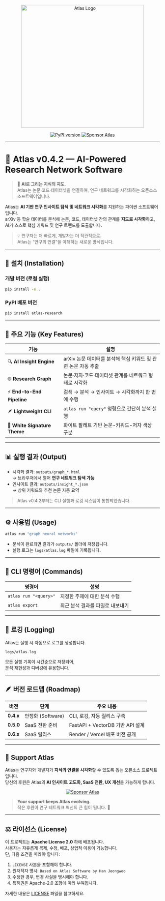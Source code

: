 <p align="center"> 
  <img src="docs/AtlasImage.png" alt="Atlas Logo" width="400"/>
</p>

<p align="center">
  <a href="https://pypi.org/project/atlas-research/">
    <img src="https://img.shields.io/pypi/v/atlas-research?color=blue&style=for-the-badge" alt="PyPI version"/>
  </a>
  <a href="https://github.com/sponsors/engineer0427">
    <img src="https://img.shields.io/badge/Sponsor-❤-pink?style=for-the-badge&logo=github" alt="Sponsor Atlas"/>
  </a>
</p>

---

# 🧭 Atlas v0.4.2 — AI-Powered Research Network Software

> 🧠 **AI로 그리는 지식의 지도.**  
> Atlas는 논문·코드·데이터셋을 연결하여, 연구 네트워크를 시각화하는 오픈소스 소프트웨어입니다.

Atlas는 **AI 기반 연구 인사이트 탐색 및 네트워크 시각화**를 지원하는 파이썬 소프트웨어입니다.  
arXiv 등 학술 데이터를 분석해 논문, 코드, 데이터셋 간의 관계를 **지도로 시각화**하고,  
AI가 스스로 핵심 키워드 및 연구 트렌드를 도출합니다.

> 💡 연구자는 더 빠르게, 개발자는 더 직관적으로.  
> Atlas는 “연구의 연결”을 이해하는 새로운 방식입니다.

---

## 🚀 설치 (Installation)

### 개발 버전 (로컬 실행)
```bash
pip install -e .
```

### PyPI 배포 버전
```bash
pip install atlas-research
```

---

## 🧠 주요 기능 (Key Features)

| 기능 | 설명 |
|------|------|
| 🔍 **AI Insight Engine** | arXiv 논문 데이터를 분석해 핵심 키워드 및 관련 논문 자동 추출 |
| 🌐 **Research Graph** | 논문·저자·코드·데이터셋 관계를 네트워크 형태로 시각화 |
| ⚡ **End-to-End Pipeline** | 검색 → 분석 → 인사이트 → 시각화까지 한 번에 수행 |
| 🪶 **Lightweight CLI** | `atlas run "query"` 명령으로 간단히 분석 실행 |
| 🎨 **White Signature Theme** | 화이트 팔레트 기반 논문-키워드-저자 색상 구분 |

---

## 📊 실행 결과 (Output)

- 시각화 결과: `outputs/graph_*.html`  
  → 브라우저에서 열어 **연구 네트워크 탐색 가능**  
- 인사이트 결과: `outputs/insight_*.json`  
  → 상위 키워드와 추천 논문 자동 요약  

> Atlas v0.4.2부터는 CLI 실행과 로깅 시스템이 통합되었습니다.

---

## ⚙️ 사용법 (Usage)

```bash
atlas run "graph neural networks"
```

- 분석이 완료되면 결과가 `outputs/` 폴더에 저장됩니다.  
- 실행 로그는 `logs/atlas.log` 파일에 기록됩니다.

---

## 🧩 CLI 명령어 (Commands)

| 명령어 | 설명 |
|--------|------|
| `atlas run "<query>"` | 지정한 주제에 대한 분석 수행 |
| `atlas export` | 최근 분석 결과를 파일로 내보내기 |

---

## 💾 로깅 (Logging)

Atlas는 실행 시 자동으로 로그를 생성합니다.

```
logs/atlas.log
```

모든 실행 기록이 시간순으로 저장되어,  
분석 재현성과 디버깅에 유용합니다.

---

## 🪶 버전 로드맵 (Roadmap)

| 버전 | 단계 | 주요 내용 |
|------|------|-----------|
| **0.4.x** | 안정화 (Software) | CLI, 로깅, 자동 릴리스 구축 |
| **0.5.0** | SaaS 전환 준비 | FastAPI + VectorDB 기반 API 설계 |
| **0.6.x** | SaaS 릴리스 | Render / Vercel 배포 버전 공개 |

---

## 💖 Support Atlas

Atlas는 연구자와 개발자가 **지식의 연결을 시각화**할 수 있도록 돕는 오픈소스 프로젝트입니다.  
당신의 후원은 Atlas의 **AI 인사이트 고도화, SaaS 전환, UX 개선**을 가능하게 합니다.

<p align="center">
  <a href="https://github.com/sponsors/engineer0427">
    <img src="https://img.shields.io/badge/Become a Sponsor-Atlas-blue?style=for-the-badge&logo=github-sponsors&logoColor=white" alt="Sponsor Atlas"/>
  </a>
</p>

> **Your support keeps Atlas evolving.**  
> 작은 후원이 연구 네트워크 혁신의 큰 힘이 됩니다. 💙

---

## ⚖️ 라이선스 (License)

이 프로젝트는 **Apache License 2.0** 하에 배포됩니다.  
사용자는 자유롭게 복제, 수정, 배포, 상업적 이용이 가능합니다.  
단, 다음 조건을 따라야 합니다:

1. `LICENSE` 사본을 포함해야 합니다.  
2. 원저작자 명시: `Based on Atlas Software by Han Jeongwoo`  
3. 수정한 경우, 변경 사실을 명시해야 합니다.  
4. 특허권은 Apache-2.0 조항에 따라 부여됩니다.  

자세한 내용은 [LICENSE](./LICENSE) 파일을 참고하세요.

